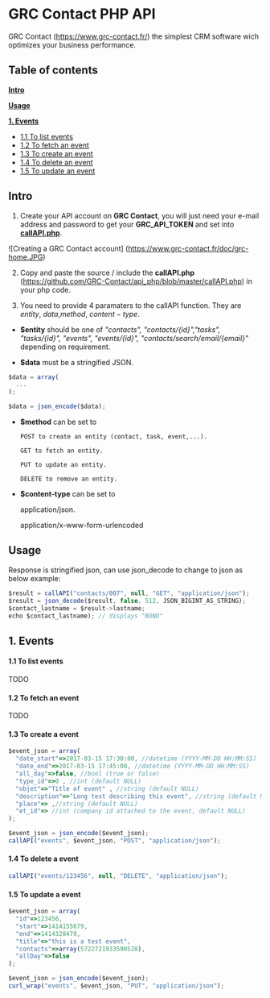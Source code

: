 GRC Contact PHP API 
=================

GRC Contact (https://www.grc-contact.fr/) the simplest CRM software 
wich optimizes your business performance.

Table of contents
---------------

**[Intro](#intro)**

**[Usage](#usage)**

**[1. Events](#1-events)**
 - [1.1 To list events](#11-to-list-events)
 - [1.2 To fetch an event](#12-to-fetch-an-event)
 - [1.3 To create an event](#13-to-create-an-event)
 - [1.4 To delete an event](#14-to-delete-an-event)
 - [1.5 To update an event](#15-to-update-an-event)



## Intro

1. Create your API account on **GRC Contact**, you will just need your e-mail address and password to get your **GRC_API_TOKEN** and set into [**callAPI.php**](https://github.com/GRC-Contact/api_php/blob/master/callAPI.php).

![Creating a GRC Contact account] (https://www.grc-contact.fr/doc/grc-home.JPG)


2. Copy and paste the source / include the **callAPI.php** (https://github.com/GRC-Contact/api_php/blob/master/callAPI.php) in your php code.

3. You need to provide 4 paramaters to the callAPI function. They are $entity$, $data$,$method$, $content-type$.

- **$entity** should be one of *"contacts", "contacts/{id}","tasks", "tasks/{id}", "events", "events/{id}", "contacts/search/email/{email}"* depending on requirement.


-  **$data** must be a stringified JSON.
  ```javascript
  $data = array(
    ...
  );
  
  $data = json_encode($data);
  ```

- **$method** can be set to
  
      POST to create an entity (contact, task, event,...).
      
      GET to fetch an entity.
      
      PUT to update an entity.
      
      DELETE to remove an entity.

- **$content-type** can be set to
  
  application/json.

  application/x-www-form-urlencoded

## Usage


Response is stringified json, can use json_decode to change to json as below example:

```javascript
$result = callAPI("contacts/007", null, "GET", "application/json");
$result = json_decode($result, false, 512, JSON_BIGINT_AS_STRING);
$contact_lastname = $result->lastname;
echo $contact_lastname); // displays "BOND"
``` 



## 1. Events

#### 1.1 To list events
TODO
#### 1.2 To fetch an event
TODO
#### 1.3 To create a event

```javascript
$event_json = array(
  "date_start"=>2017-03-15 17:30:00, //datetime (YYYY-MM-DD HH:MM:SS)
  "date_end"=>2017-03-15 17:45:00, //datetime (YYYY-MM-DD HH:MM:SS)
  "all_day"=>false, //bool (true or false)
  "type_id"=>0 , //int (default NULL)
  "objet"=>"Title of event" , //string (default NULL)
  "description"=>"Long text describing this event", //string (default NULL)
  "place"=> ,//string (default NULL)
  "et_id"=> //int (company id attached to the event, default NULL)
);

$event_json = json_encode($event_json);
callAPI("events", $event_json, "POST", "application/json");
```

#### 1.4 To delete a event

```javascript
callAPI("events/123456", null, "DELETE", "application/json");
```

#### 1.5 To update a event

```javascript
$event_json = array(
  "id"=>123456,
  "start"=>1414155679,
  "end"=>1414328479,
  "title"=>"this is a test event",
  "contacts"=>array(5722721933590528),
  "allDay"=>false
);

$event_json = json_encode($event_json);
curl_wrap("events", $event_json, "PUT", "application/json");
```
